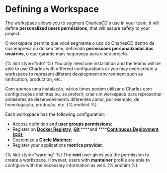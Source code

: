 # Defining a Workspace

The workspace allows you to segment CharlesCD's use in your team, it will define **personalized users permissions**, that will assure safety to your project.  

O workspace permite que você segmente o uso do CharlesCD dentro da sua empresa ou do seu time, definindo **permissões personalizadas dos usuários**, o que garante mais segurança para o seu projeto.

{% hint style="info" %}
You only need one installation and the teams will be able to use Charles with different configurations or you may even create a workspace to represent diferent development environment such as ratification, production, etc.  

Com apenas uma instalação, vários times podem utilizar o Charles com configurações distintas ou, se preferir, criar um workspace para representar ambientes de desenvolvimento diferentes como, por exemplo, de homologação, produção, etc. 
{% endhint %}

Each workspace has the following configuration: 

* Access definition and **user groups permissions**;
* Register on [**Docker Registry**](https://docs.charlescd.io/primeiros-passsos/definindo-workspace/docker-registry), [**Git**](https://docs.charlescd.io/primeiros-passsos/definindo-workspace/github) ****and ****[**Continuous Deployment \(CD\)**](https://docs.charlescd.io/referencia/configuracao-cd)**;**
* Customize a [**Circle Matcher**](../../referencia-1/circle-matcher.md)**;**
* Register your applications **metrics provider**. 

{% hint style="warning" %}
The **root** user gives you the permission to create a workspace. However, users with **mantainer** profile are able to configure with the necessary information as well.
{% endhint %}

